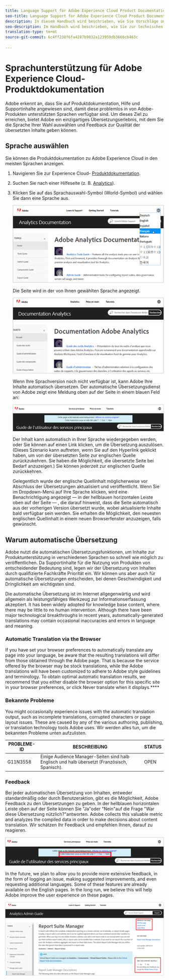 ```yaml
---
title: Language Support for Adobe Experience Cloud Product Documentation
seo-title: Language Support for Adobe Experience Cloud Product Documentation
description: In diesem Handbuch wird beschrieben, wie Sie Vorschläge und Ergänzungen zur Adobe-Dokumentationsseite hinzufügen können.
seo-description: Im Handbuch wird beschrieben, wie Sie zur technischen [!UICONTROL Adobe Experience Cloud]-Dokumentation beitragen können.
translation-type: tm+mt
source-git-commit: 6c4ff238f6fa4287b9032a123959db3666cb463c

---
```



# Sprachunterstützung für Adobe Experience Cloud-Produktdokumentation

Adobe erkennt an, dass Sie auf Produktdokumentation, Hilfe und Supportinhalte angewiesen sind, damit diese problemlos in von Adobe-Produkten unterstützten Sprachen verfügbar sind. Um dieses Ziel zu erreichen, bietet Adobe ein einzigartiges Übersetzungserlebnis, mit dem Sie die Sprache Ihrer Wahl auswählen und Feedback zur Qualität der übersetzten Inhalte geben können.

## Sprache auswählen

Sie können die Produktdokumentation zu Adobe Experience Cloud in den meisten Sprachen anzeigen.

1. Navigieren Sie zur Experience Cloud- [Produktdokumentation](https://helpx.adobe.com/support/experience-cloud.html).

1. Suchen Sie nach einer Hilfeseite (z. B. [Analytics](https://docs.adobe.com/content/help/en/analytics/landing/home.html)).

1. Klicken Sie auf das Sprachauswahl-Symbol (World-Symbol) und wählen Sie dann eine Sprache aus.

   ![Language selector](assets/language-dropdown.png)

   Die Seite wird in der von Ihnen gewählten Sprache angezeigt.

   ![Übersetzte Seite](assets/french.png)

   Wenn Ihre Sprachversion noch nicht verfügbar ist, kann Adobe Ihre Inhalte automatisch übersetzen. Der automatische Übersetzungsdienst von Adobe zeigt eine Meldung oben auf der Seite in einem blauen Feld an:

   ![Übersetzungsnachricht](assets/machine-translation-message.png)

   Der Inhalt kann automatisch in Ihrer Sprache wiedergegeben werden, oder Sie können auf einen Link klicken, um die Übersetzung auszulösen. (Dieses Szenario kann auftreten, wenn Sie auf den Hyperlink geklickt haben, um von der übersetzten Seite zur englischen Quelle zurückzukehren. Sie haben die Möglichkeit, die übersetzte Seite bei Bedarf anzuzeigen.) Sie können jederzeit zur englischen Quelle zurückkehren.

   Gelegentlich wurde der englische Quellinhalt möglicherweise vor Abschluss der Übersetzungen aktualisiert und veröffentlicht. Wenn Sie im Dropdown-Menü auf Ihre Sprache klicken, wird eine Benachrichtigung angezeigt — in der hellblauen horizontalen Leiste oben auf der Seite — , die darauf hinweist, dass die Seite automatisch aus der vorherigen Version übersetzt wurde, wobei aktualisierte Inhalte bald verfügbar sein werden. Sie erhalten die Möglichkeit, den neuesten englischen Quellinhalt in einem neuen Browserfenster anzuzeigen, falls gewünscht.

## Warum automatische Übersetzung

Adobe nutzt die automatischen Übersetzungsfunktionen, um Inhalte zur Produktunterstützung in verschiedenen Sprachen so schnell wie möglich zu veröffentlichen. Da Supportinhalte für die Nutzung von Produkten von entscheidender Bedeutung sind, legen wir der Übersetzung von Inhalten durch qualifizierte Fachkräfte Priorität ein. Wir können uns aber auch für automatische Übersetzungen entscheiden, bei denen Geschwindigkeit und Dringlichkeit am wichtigsten sind.

Die automatische Übersetzung ist im Internet allgegenwärtig und wird allgemein als leistungsfähiges Werkzeug zur Informationserfassung akzeptiert. It has been widely adopted for knowledge base content, where there may be little to no human intervention. Although there have been major technological breakthroughs in recent years, automatically-generated translations may contain occasional inaccuracies and errors in language and meaning.

### Automatic Translation via the Browser

If you have set your browser preferences to automatically translate any page into your language, be aware that the resulting translations will differ from those obtained through the Adobe page. That is because the service offered by the browser may be stock translations, while the Adobe translations will have been customized to adhere to Adobe style guidelines and terminology. To obtain optimal automatic translation results, we recommend that you either disable the browser option for this specific site in your browser preferences, or click Never translate when it displays.****

### Bekannte Probleme

You might occasionally experience issues with the automatic translation output, such as incomplete translations, corrupted characters or page layout issues. These are caused by any of the various authoring, publishing, or translation technology tools Adobe uses. Wir werden alles tun, um die bekannten Probleme unten aufzulisten.

| **PROBLEME-ID** | **BESCHREIBUNG** | **STATUS** |
|--------------|-------------------------------------------------------------------------------------|------------|
| G11N3558 | Einige Audience Manager-Seiten sind halb Englisch und halb übersetzt (Französisch, Spanisch). | OPEN |

### Feedback

Bei jeder automatischen Übersetzung von Inhalten, entweder standardmäßig oder durch Benutzeraktion, gibt es die Möglichkeit, Adobe Feedback zu den Übersetzungen zu geben. In der hellblauen horizontalen Leiste oben auf der Seite können Sie "Ja"oder "Nein"auf die Frage "War diese Übersetzung nützlich?"antworten. Adobe collects this valuable
metric and analyzes the compiled data in order to make decisions about content translation. Wir schätzen Ihr Feedback und empfehlen Ihnen, darauf zu reagieren.

![Feedback](assets/machine-translation-feedback.png)

In the future, we plan to allow you to provide more extensive feedback, in the form of logging an issue, making suggested improvements, and even requesting
additional languages. Some of these features are already available on the English pages. In the long run, we believe this will help Adobe improve the user
experience on these pages.

![Improve this page](assets/feedback.png)
